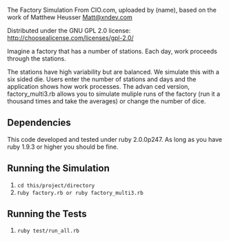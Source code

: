 The Factory Simulation From CIO.com, uploaded by (name), based on the work of Matthew Heusser Matt@xndev.com

Distributed under the GNU GPL 2.0 license: http://choosealicense.com/licenses/gpl-2.0/

Imagine a factory that has a number of stations. Each day, work proceeds through the stations.

The stations have high variability but are balanced. We simulate this with a six sided die. Users enter the number of stations and days and the application shows how work processes. The advan ced version, factory_multi3.rb allows you to simulate muliple runs of the factory (run it a thousand times and take the averages) or change the number of dice.

## Dependencies

This code developed and tested under ruby 2.0.0p247. As long as you have ruby 1.9.3 or higher you should be fine.

## Running the Simulation

1. `cd this/project/directory`
2. r`uby factory.rb or ruby factory_multi3.rb`

## Running the Tests

1. `ruby test/run_all.rb`